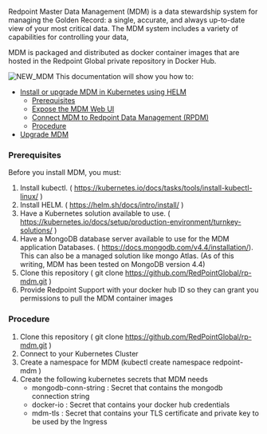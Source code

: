 Redpoint Master Data Management (MDM) is a data stewardship system for managing the Golden Record: a single, accurate, and always up-to-date view of your most critical data. The MDM system includes a variety of capabilities for controlling your data,

MDM is packaged and distributed as docker container images that are hosted in the Redpoint Global private repository in Docker Hub.

![NEW_MDM](https://user-images.githubusercontent.com/42842390/157733806-a9c6be0a-1888-4010-8602-dc1e70fd0b22.jpg)
This documentation will show you how to:

- [Install or upgrade MDM in Kubernetes using HELM](#Install-or-upgrade-mdm-in-kubernetes-using-helm)
  - [Prerequisites](#prerequisites)
  - [Expose the MDM Web UI](#expose-the-mdm-web-ui)
  - [Connect MDM to Redpoint Data Management (RPDM)](#connect-mdm-to-redpoint-data-management-(rpdm))
  - [Procedure](#procedure)
- [Upgrade MDM](#upgrade-mdm)

### Prerequisites

Before you install MDM, you must:

1. Install kubectl. ( https://kubernetes.io/docs/tasks/tools/install-kubectl-linux/ )
2. Install HELM. ( https://helm.sh/docs/intro/install/ )
3. Have a Kubernetes solution available to use. ( https://kubernetes.io/docs/setup/production-environment/turnkey-solutions/ )
4. Have a MongoDB database server available to use for the MDM application Databases. ( https://docs.mongodb.com/v4.4/installation/). This can also be a managed solution like mongo Atlas. (As of this writing, MDM has been tested on MongoDB version 4.4)
5. Clone this repository ( git clone https://github.com/RedPointGlobal/rp-mdm.git ) 
6. Provide Redpoint Support with your docker hub ID so they can grant you permissions to pull the MDM container images

### Procedure

1. Clone this repository ( git clone https://github.com/RedPointGlobal/rp-mdm.git )
2. Connect to your Kubernetes Cluster
3. Create a namespace for MDM (kubectl create namespace redpoint-mdm )
4. Create the following kubernetes secrets that MDM needs
     - mongodb-conn-string      : Secret that contains the mongodb connection string
     - docker-io                : Secret that contains your docker hub credentials
     - mdm-tls                  : Secret that contains your TLS certificate and private key to be used by the Ingress
